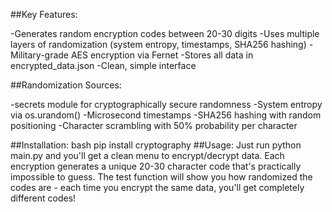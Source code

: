 ##Key Features:

-Generates random encryption codes between 20-30 digits
-Uses multiple layers of randomization (system entropy, timestamps, SHA256 hashing)
-Military-grade AES encryption via Fernet
-Stores all data in encrypted_data.json
-Clean, simple interface

##Randomization Sources:

-secrets module for cryptographically secure randomness
-System entropy via os.urandom()
-Microsecond timestamps
-SHA256 hashing with random positioning
-Character scrambling with 50% probability per character

##Installation:
bash pip install cryptography
##Usage:
Just run python main.py and you'll get a clean menu to encrypt/decrypt data. Each encryption generates a unique 20-30 character code that's practically impossible to guess.
The test function will show you how randomized the codes are - each time you encrypt the same data, you'll get completely different codes!

